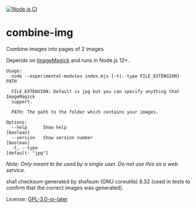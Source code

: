 [![Node.js CI](https://github.com/dotnetCarpenter/combine-img/workflows/Node.js%20CI/badge.svg)][1]

# combine-img

Combine images into pages of 2 images

Depends on [ImageMagick](https://imagemagick.org/) and runs in Node.js 12+.

```
Usage:
  node --experimental-modules index.mjs [-t|--type FILE_EXTENSION] PATH

  FILE_EXTENSION: Default is jpg but you can specify anything that ImageMagick
  support.

  PATH: The path to the folder which contains your images.

Options:
  --help      Show help                                                [boolean]
  --version   Show version number                                      [boolean]
  -t, --type                                                    [default: "jpg"]
```

_Note: Only meant to be used by a single user. Do not use this as a web service._

sha1 checksum generated by sha1sum (GNU coreutils) 8.32 (used in tests to confirm that the correct images was generated).

License: [GPL-3.0-or-later](https://spdx.org/licenses/GPL-3.0-or-later.html)

[1]: https://github.com/dotnetCarpenter/combine-img/actions?query=workflow%3A%22Node.js+CI%22